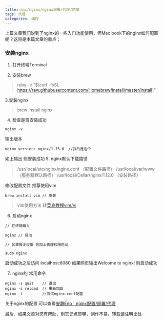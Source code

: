 ```yaml
---
title: mac/nginx/nginx部署/代理/跨域
tags: 代理
categories: 编程
---
```


上篇文章我们说到了nginx的一些入门功能使用，但Mac book下的nginx如何配置呢？这将是本篇文章的重点；

### 安装nginx

1. 打开终端Terminal

2. 安装brew

> ruby -e "$(curl -fsSL https://raw.githubusercontent.com/Homebrew/install/master/install)"

3.安装nginx

> brew install nginx

4. 检查是否安装成功

```
nginx -v

```
输出版本

```
nginx version: nginx/1.15.6  //我的是这个

```
如上输出 则安装成功
5. nginx默认下载路径

> /usr/local/etc/nginx/nginx.conf （配置文件路径）
/usr/local/var/www （服务器默认路径）
/usr/local/Cellar/nginx/1.12.0 （安装路径）

修改配置文件 推荐使用vim
```
brew install vim // 安装

```

> vim使用方法 转[菜鸟教程vim/vi](https://www.runoob.com/linux/linux-vim.html)

6. 启动nginx


```
// 在终端输入

nginx // 启动

// 如果报无权限 则加上管理权限启动

sudo nginx

```

启动成功之后访问 localhost:8080 如果网页输出Welcome to nginx! 则启动成功

7. nginx的 常用命令

```
nginx -s quit    // 退出
nginx -s reload  // 重新加载
nginx -t         //测试nginx.conf配置

```


关于nginx的配置 可以查看[安静Eno | nginx配置/部署/代理](https://wlove-c.github.io/2019/06/03/nginx-20190603/)

最后，如果文章对您有帮助，别忘记点赞喔，创作不易，转载请注明出处
